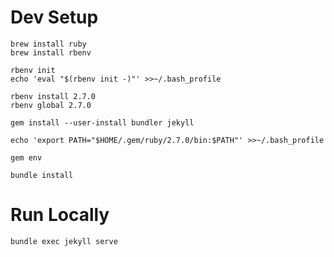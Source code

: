 # Dev Setup

``` shell
brew install ruby
brew install rbenv

rbenv init
echo 'eval "$(rbenv init -)"' >>~/.bash_profile

rbenv install 2.7.0
rbenv global 2.7.0

gem install --user-install bundler jekyll

echo 'export PATH="$HOME/.gem/ruby/2.7.0/bin:$PATH"' >>~/.bash_profile

gem env

bundle install

```


# Run Locally

``` shell
bundle exec jekyll serve

```

